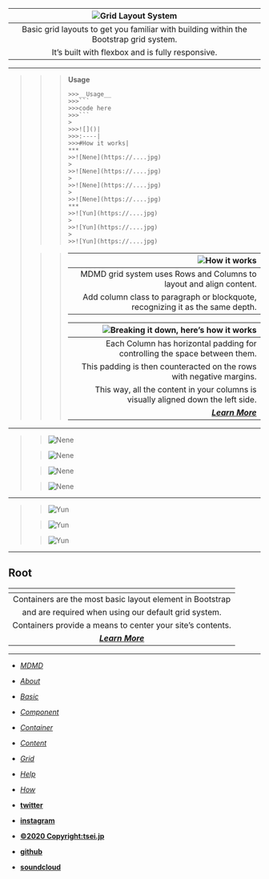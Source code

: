 ![Grid Layout System]()|  
:-:|  
Basic grid layouts to get you familiar with building within the Bootstrap grid system.|  
It’s built with flexbox and is fully responsive.|  

***
>>>__Usage__
>>>```
>>>>>>__Usage__
>>>>>>```
>>>>>>code here
>>>>>>```
>>>>
>>>>>>![]()|  
>>>>>>:----|  
>>>>>>#How it works|
>>>***
>>>>>![Nene](https://....jpg)
>>>>
>>>>>![Nene](https://....jpg)
>>>>
>>>>>![Nene](https://....jpg)
>>>>
>>>>>![Nene](https://....jpg)
>>>***
>>>>>![Yun](https://....jpg)
>>>>
>>>>>![Yun](https://....jpg)
>>>>
>>>>>![Yun](https://....jpg)
>>>```
>
>>> ![How it works]()|  
>>> -:|  
>>> MDMD grid system uses Rows and Columns to layout and align content.|  
>>> Add column class to paragraph or blockquote, recognizing it as the same depth.|
>>>
>>>  
>>>  
>>> ![Breaking it down, here’s how it works]()|  
>>> -:|  
>>> Each Column has horizontal padding for controlling the space between them.|  
>>> This padding is then counteracted on the rows with negative margins.|  
>>> This way, all the content in your columns is visually aligned down the left side.|  
>>> [___Learn More___](https://mdbootstrap.com/docs/react/layout/grid-usage/)|  

***

>>![Nene](https://res.cloudinary.com/dpimrj9cp/image/upload/v1586172431/IMG_4674.jpg)
>
>>![Nene](https://res.cloudinary.com/dpimrj9cp/image/upload/v1586172431/IMG_4674.jpg)
>
>>![Nene](https://res.cloudinary.com/dpimrj9cp/image/upload/v1586172431/IMG_4674.jpg)
>
>>![Nene](https://res.cloudinary.com/dpimrj9cp/image/upload/v1586172431/IMG_4674.jpg)

***

>>![Yun](https://res.cloudinary.com/dpimrj9cp/image/upload/v1586172431/IMG_4671.jpg)
>
>>![Yun](https://res.cloudinary.com/dpimrj9cp/image/upload/v1586172431/IMG_4671.jpg)
>
>>![Yun](https://res.cloudinary.com/dpimrj9cp/image/upload/v1586172431/IMG_4671.jpg)

***

## Root

![]()|  
:-:|  
Containers are the most basic layout element in Bootstrap|  
and are required when using our default grid system.|  
Containers provide a means to center your site’s contents.|  
[___Learn More___](https://mdbootstrap.com/docs/react/layout/overview/)|  

***

- [_MDMD_](/)
- [_About_](/about)
- [_Basic_](/basic)
- [_Component_](/component)
- [_Container_](/container)
- [_Content_](/content)
- [_Grid_](/grid)
- [_Help_](/help)
- [_How_](/how)


- [__twitter__](https://twitter.com/tseijp)
- [__instagram__](https://instagram.com/tseijp)
- [__©2020 Copyright:tsei.jp__](https://tsei.jp)
- [__github__](https://github.com/tseijp)
- [__soundcloud__](https://soundcloud.com/tsei)
